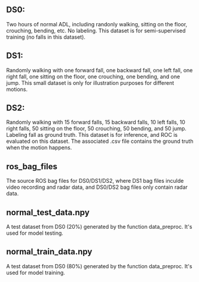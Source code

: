 ## DS0:
Two hours of normal ADL, including randonly walking, sitting on the floor, crouching, bending, etc. No labeling. This dataset is for semi-supervised training (no falls in this dataset).

## DS1:
Randomly walking with one forward fall, one backward fall, one left fall, one right fall, one sitting on the floor, one crouching, one bending, and one jump. This small dataset is only for illustration purposes for different motions.

## DS2:
Randomly walking with 15 forward falls, 15 backward falls, 10 left falls, 10 right falls, 50 sitting on the floor, 50 crouching, 50 bending, and 50 jump. Labeling fall as ground truth. This dataset is for inference, and ROC is evaluated on this dataset.
The associated .csv file contains the ground truth when the motion happens.

## ros_bag_files
The source ROS bag files for DS0/DS1/DS2, where DS1 bag files inculde video recording and radar data, and DS0/DS2 bag files only contain radar data.

## normal_test_data.npy
A test dataset from DS0 (20%) generated by the function data_preproc. It's used for model testing. 

## normal_train_data.npy
A test dataset from DS0 (80%) generated by the function data_preproc. It's used for model training. 
